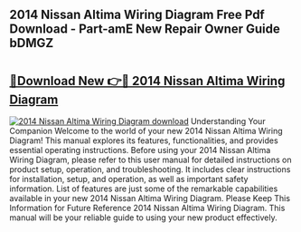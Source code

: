 ## 2014 Nissan Altima Wiring Diagram Free Pdf Download - Part-amE New Repair Owner Guide bDMGZ

# <h2><a href="http://dfph9z.blite.top/?on=2014+Nissan+Altima+Wiring+Diagram">🔗Download New 👉🔴 2014 Nissan Altima Wiring Diagram</a></h2>

[![2014 Nissan Altima Wiring Diagram download](https://i.imgur.com/lujVjoI.png)](http://dfph9z.blite.top/?on=2014+Nissan+Altima+Wiring+Diagram)
Understanding Your Companion Welcome to the world of your new 2014 Nissan Altima Wiring Diagram! This manual explores its features, functionalities, and provides essential operating instructions. Before using your 2014 Nissan Altima Wiring Diagram, please refer to this user manual for detailed instructions on product setup, operation, and troubleshooting. It includes clear instructions for installation, setup, and operation, as well as important safety information. List of features are just some of the remarkable capabilities available in your new 2014 Nissan Altima Wiring Diagram. Please Keep This Information for Future Reference 2014 Nissan Altima Wiring Diagram. This manual will be your reliable guide to using your new product effectively.
